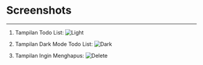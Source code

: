 # Screenshots

---

1. Tampilan Todo List:
![Light](https://i.imgur.com/kl0b9Jg.png)  

2. Tampilan Dark Mode Todo List:
![Dark](https://i.imgur.com/2CkH97H.png)  

3. Tampilan Ingin Menghapus:
![Delete](https://i.imgur.com/2z97nRz.png)  